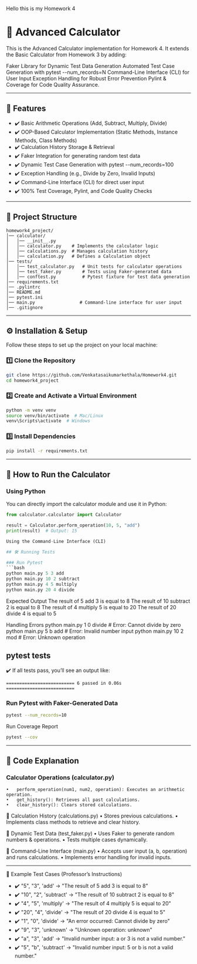 Hello this is my Homework 4

# 📌 Advanced Calculator

This is the Advanced Calculator implementation for Homework 4. It extends the Basic Calculator from Homework 3 by adding:

Faker Library for Dynamic Test Data Generation
Automated Test Case Generation with pytest --num_records=N
Command-Line Interface (CLI) for User Input
Exception Handling for Robust Error Prevention
Pylint & Coverage for Code Quality Assurance.

---

## 📜 Features

- ✔️ Basic Arithmetic Operations (Add, Subtract, Multiply, Divide)
- ✔️ OOP-Based Calculator Implementation (Static Methods, Instance Methods, Class Methods)
- ✔️ Calculation History Storage & Retrieval
- ✔️ Faker Integration for generating random test data
- ✔️ Dynamic Test Case Generation with pytest --num_records=100
- ✔️ Exception Handling (e.g., Divide by Zero, Invalid Inputs)
- ✔️ Command-Line Interface (CLI) for direct user input
- ✔️ 100% Test Coverage, Pylint, and Code Quality Checks

---

## 📂 Project Structure

```
homework4_project/
│── calculator/
│   │── __init__.py
│   │── calculator.py    # Implements the calculator logic
│   │── calculations.py  # Manages calculation history
│   │── calculation.py   # Defines a Calculation object
│── tests/
│   │── test_calculator.py   # Unit tests for calculator operations
│   │── test_faker.py        # Tests using Faker-generated data
│   │── conftest.py          # Pytest fixture for test data generation
│── requirements.txt
│── .pylintrc
│── README.md
│── pytest.ini
│── main.py                 # Command-line interface for user input
│── .gitignore
```

---

## ⚙️ Installation & Setup

Follow these steps to set up the project on your local machine:

### 1️⃣ Clone the Repository

```bash
git clone https://github.com/Venkatasaikumarkethala/Homework4.git
cd homework4_project
```

### 2️⃣ Create and Activate a Virtual Environment

```bash
python -m venv venv
source venv/bin/activate  # Mac/Linux
venv\Scripts\activate  # Windows
```

### 3️⃣ Install Dependencies

```bash
pip install -r requirements.txt
```

---

## 🚀 How to Run the Calculator

### Using Python

You can directly import the calculator module and use it in Python:

```python
from calculator.calculator import Calculator

result = Calculator.perform_operation(10, 5, "add")
print(result)  # Output: 15

Using the Command-Line Interface (CLI)

## 🛠️ Running Tests

### Run Pytest
```bash
python main.py 5 3 add
python main.py 10 2 subtract
python main.py 4 5 multiply
python main.py 20 4 divide
```

Expected Output
The result of 5 add 3 is equal to 8
The result of 10 subtract 2 is equal to 8
The result of 4 multiply 5 is equal to 20
The result of 20 divide 4 is equal to 5

Handling Errors
python main.py 1 0 divide  # Error: Cannot divide by zero
python main.py 5 b add  # Error: Invalid number input
python main.py 10 2 mod  # Error: Unknown operation

## pytest tests

✔️ If all tests pass, you’ll see an output like:

```
========================== 6 passed in 0.06s ==========================
```

### Run Pytest with Faker-Generated Data

```bash
pytest --num_records=10
```
Run Coverage Report
```bash
pytest --cov
```
---

## 📜 Code Explanation

###  Calculator Operations (calculator.py)
	•	perform_operation(num1, num2, operation): Executes an arithmetic operation.
	•	get_history(): Retrieves all past calculations.
	•	clear_history(): Clears stored calculations.

🔹 Calculation History (calculations.py)
	•	Stores previous calculations.
	•	Implements class methods to retrieve and clear history.

🔹 Dynamic Test Data (test_faker.py)
	•	Uses Faker to generate random numbers & operations.
	•	Tests multiple cases dynamically.

🔹 Command-Line Interface (main.py)
	•	Accepts user input (a, b, operation) and runs calculations.
	•	Implements error handling for invalid inputs.

----
🎯 Example Test Cases (Professor’s Instructions)

- ✔️ "5", "3", 'add' → "The result of 5 add 3 is equal to 8"
- ✔️ "10", "2", 'subtract' → "The result of 10 subtract 2 is equal to 8"
- ✔️ "4", "5", 'multiply' → "The result of 4 multiply 5 is equal to 20"
- ✔️ "20", "4", 'divide' → "The result of 20 divide 4 is equal to 5"
- ✔️ "1", "0", 'divide' → "An error occurred: Cannot divide by zero"
- ✔️ "9", "3", 'unknown' → "Unknown operation: unknown"
- ✔️ "a", "3", 'add' → "Invalid number input: a or 3 is not a valid number."
- ✔️ "5", "b", 'subtract' → "Invalid number input: 5 or b is not a valid number."